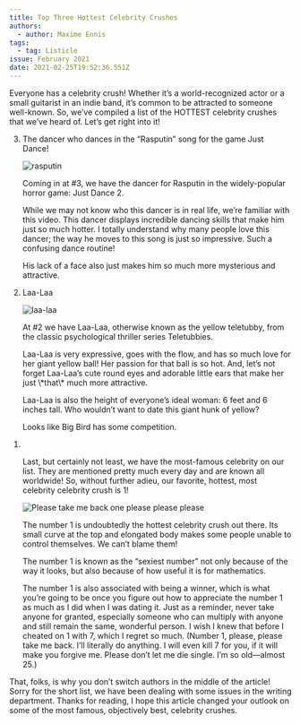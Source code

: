 ```yaml
---
title: Top Three Hottest Celebrity Crushes
authors:
  - author: Maxime Ennis
tags:
  - tag: Listicle
issue: February 2021
date: 2021-02-25T19:52:36.551Z
---
```

Everyone has a celebrity crush! Whether it’s a world-recognized actor or a small guitarist in an indie band, it’s common to be attracted to someone well-known. So, we’ve compiled a list of the HOTTEST celebrity crushes that we’ve heard of. Let’s get right into it! 

<ol reversed>
 <li>
     <p>The dancer who dances in the “Rasputin” song for the game Just Dance!</p>
     <img src="/assets/rasputin.png" alt="rasputin">
     <p>Coming in at #3, we have the dancer for Rasputin in the widely-popular horror game: Just Dance 2.</p>
<p>While we may not know who this dancer is in real life, we’re familiar with this video. This dancer displays incredible dancing skills that make him just so much hotter. I totally understand why many people love this dancer; the way he moves to this song is just so impressive. Such a confusing dance routine!</p>
     <p>His lack of a face also just makes him so much more mysterious and attractive.</p>

 </li>
<li>
     <p>Laa-Laa</p>
     <img src="/assets/laa-laa.jpg" alt="laa-laa">
     <p>At #2 we have Laa-Laa, otherwise known as the yellow teletubby, from the classic psychological thriller series Teletubbies.</p>
     <p>Laa-Laa is very expressive, goes with the flow, and has so much love for her giant yellow ball! Her passion for that ball is so hot. And, let’s not forget Laa-Laa’s cute round eyes and adorable little ears that make her just \*that\* much more attractive. 
</p>
     <p>Laa-Laa is also the height of everyone’s ideal woman: 6 feet and 6 inches tall. Who wouldn’t want to date this giant hunk of yellow? 
</p>
     <p>Looks like Big Bird has some competition.</p>

 </li>

<li>
     <p>
<pre>   </pre></p>
     <p>Last, but certainly not least, we have the most-famous celebrity on our list. They are mentioned pretty much every day and are known all worldwide! So, without further adieu, our favorite, hottest, most celebrity celebrity crush is 1!</p>
     <img src="/assets/1-message.png" alt="Please take me back one please please please">
     <p>The number 1 is undoubtedly the hottest celebrity crush out there. Its small curve at the top and elongated body makes some people unable to control themselves. We can’t blame them! 
</p>
<p>The number 1 is known as the “sexiest number” not only because of the way it looks, but also because of how useful it is for mathematics.</p>
     <p>The number 1 is also associated with being a winner, which is what you’re going to be once you figure out how to appreciate the number 1 as much as I did when I was dating it. Just as a reminder, never take anyone for granted, especially someone who can multiply with anyone and still remain the same, wonderful person. I wish I knew that before I cheated on 1 with 7, which I regret so much. (Number 1, please, please take me back. I’ll literally do anything. I will even kill 7 for you, if it will make you forgive me. Please don’t let me die single. I’m so old—almost 25.)

</p>

 </li>
</ol>

That, folks, is why you don’t switch authors in the middle of the article! Sorry for the short list, we have been dealing with some issues in the writing department. Thanks for reading, I hope this article changed your outlook on some of the most famous, objectively best, celebrity crushes.